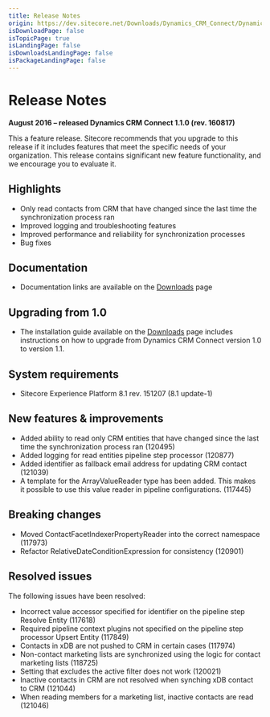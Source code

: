 ```yaml
---
title: Release Notes
origin: https://dev.sitecore.net/Downloads/Dynamics_CRM_Connect/Dynamics_CRM_Connect_1/Dynamics_CRM_Connect_11/Release_Notes
isDownloadPage: false
isTopicPage: true
isLandingPage: false
isDownloadsLandingPage: false
isPackageLandingPage: false
---
```


# Release Notes

**August 2016 – released Dynamics CRM Connect 1.1.0 (rev. 160817)**

This a feature release. Sitecore recommends that you upgrade to this release if it includes features that meet the specific needs of your organization. This release contains significant new feature functionality, and we encourage you to evaluate it.

## Highlights

-   Only read contacts from CRM that have changed since the last time the synchronization process ran
-   Improved logging and troubleshooting features
-   Improved performance and reliability for synchronization processes
-   Bug fixes

## Documentation

-   Documentation links are available on the [Downloads](/Downloads/Dynamics_CRM_Connect/Dynamics_CRM_Connect_1/Dynamics_CRM_Connect_11) page

## Upgrading from 1.0

-   The installation guide available on the [Downloads](/Downloads/Dynamics_CRM_Connect/Dynamics_CRM_Connect_1/Dynamics_CRM_Connect_11) page includes instructions on how to upgrade from Dynamics CRM Connect version 1.0 to version 1.1.

## System requirements

-   Sitecore Experience Platform 8.1 rev. 151207 (8.1 update-1)

## New features & improvements

-   Added ability to read only CRM entities that have changed since the last time the synchronization process ran (120495)
-   Added logging for read entities pipeline step processor (120877)
-   Added identifier as fallback email address for updating CRM contact (121039)
-   ​A template for the ArrayValueReader type has been added. This makes it possible to use this value reader in pipeline configurations. (117445)

## Breaking changes

-   Moved ContactFacetIndexerPropertyReader into the correct namespace (117973)
-   Refactor RelativeDateConditionExpression for consistency (120901)

## Resolved issues

The following issues have been resolved:

-   Incorrect value accessor specified for identifier on the pipeline step Resolve Entity (117618)
-   Required pipeline context plugins not specified on the pipeline step processor Upsert Entity (117849)
-   Contacts in xDB are not pushed to CRM in certain cases (117974)
-   Non-contact marketing lists are synchronized using the logic for contact marketing lists (118725)
-   Setting that excludes the active filter does not work (120021)
-   Inactive contacts in CRM are not resolved when synching xDB contact to CRM (121044)
-   When reading members for a marketing list, inactive contacts are read (121046)